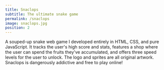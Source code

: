 ```yaml
---
title: Snaclops
subtitle: The ultimate snake game
permalink: /snaclops
image: snaclops.jpg
position: 2
---
```


A souped-up snake web game I developed entirely in HTML, CSS, and pure JavaScript. It tracks the user's high score and stats, features a shop where the user can spend the fruits they've accumulated, and offers three speed levels for the user to unlock. The logo and sprites are all original artwork. Snaclops is dangerously addictive and free to play online!